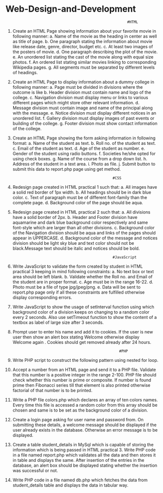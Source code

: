 # Web-Design-and-Development
                                                            #HTML
                                                   
1. Create an HTML Page showing information about your favorite movie in following manner:
    a. Name of the movie as the heading in center as well as title of page.
    b. One paragraph stating the information about movie like release date, genre, director, budget etc.
    c. At least two images of the posters of movie.
    d. One paragraph describing the plot of the movie.
    e. An unordered list stating the cast of the movie along with equal size photos.
    f. An ordered list stating similar movies linking to corresponding Wikipedia pages.
    g. All segments must be separated by different levels of headings.
2. Create an HTML Page to display information about a dummy college in following manner:
    a. Page must be divided in divisions where the outcome is like
    b. Header division must contain name and logo of the college.
    c. Navigation division must display menu or links to various different pages which might store other relevant information.
    d. Message division must contain image and name of the principal along with the message.
    e. Notice division must display different notices in an unordered list.
    f. Gallery division must display images of past events or building of the college.
    g. Footer division must show contact information of the college.
3. Create an HTML Page showing the form asking information in following format:
    a. Name of the student as text.
    b. Roll no. of the student as text.
    c. Email of the student as text.
    d. Age of the student as number.
    e. Gender of the student using radio buttons.
    f. Societies he/she opted for using check boxes.
    g. Name of the course from a drop down list.
    h. Address of the student in a text area.
    i. Photo as file.
    j. Submit button to submit this data to report.php page using get method.


                                                     #CSS
1. Redesign page created in HTML practical 1 such that:
    a. All images have a solid red border of 1px width.
    b. All headings should be in dark blue color.
    c. Text of paragraph must be of different font-family than the complete page.
    d. Background color of the page should be aqua.
2. Redesign page created in HTML practical 2 such that:
    a. All divisions have a solid border of 2px.
    b. Header and Footer division have aquamarine and dark blue background color respectively and same font-style which are larger than all other divisions.
    c. Background color of the Navigation division should be aqua and links of the pages should appear in UPPERCASE.
    d. Background color of the message and notices division should be light sky blue and text color should not be black.Message text should be italic and notices should be bold.




                                                     #JavaScript
1. Write JavaScript to validate the form created by student in HTML practical 3 keeping in mind following constraints:
    a. No text box or text area should be left blank.
    b. Validate whether the Roll no. and Email of the student are in proper format.
    c. Age must be in the range 16-22.
    d. Photo must be a file of type jpg/jpeg/png.
    e. Data will be sent to report.php page only if all these constraints are fulfilled otherwise display corresponding errors.
2. Write JavaScript to show the usage of setInterval function using which background color of a division keeps on changing to a random color every 2 seconds. Also use setTimeout function to show the content of a textbox as label of large size after 3 seconds.
3. Prompt user to enter his name and add it to cookies. If the user is new user then show an alert box stating Welcome <user name> otherwise display Welcome again <user name>. Cookies should get removed already after 24 hours.

                                                        #PHP
1. Write PHP script to construct the following pattern using nested for loop.

2. Accept a number from an HTML page and send it to a PHP file. Validate that this number is a positive integer in the range 2-100. PHP file should check whether this number is prime or composite. If number is found prime then Fibonacci series till that element is also printed otherwise factorial of that           number is to be printed.
3. Write a PHP file colors.php which declares an array of ten colors names. Every time this file is accessed a random color from this array should be chosen and same is to be set as the background color of a division.
4. Create a login page asking for user name and password from. On submitting these details, a welcome message should be displayed if the user already exists in the database. Otherwise an error message is to be displayed.
5. Create a table student_details in MySql which is capable of storing the information which is being passed in HTML practical 3. Write PHP code in a file named report.php which validates all the data and then stores it in table and displays the same. After insertion of the entries in the database, an alert box should be displayed stating whether the insertion was successful or not.
6. Write PHP code in a file named db.php which fetches the data from student_details table and displays the data in tabular way.


